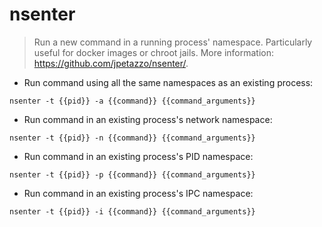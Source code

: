 # nsenter

> Run a new command in a running process' namespace.
> Particularly useful for docker images or chroot jails.
> More information: <https://github.com/jpetazzo/nsenter/>.

- Run command using all the same namespaces as an existing process:

`nsenter -t {{pid}} -a {{command}} {{command_arguments}}`

- Run command in an existing process's network namespace:

`nsenter -t {{pid}} -n {{command}} {{command_arguments}}`

- Run command in an existing process's PID namespace:

`nsenter -t {{pid}} -p {{command}} {{command_arguments}}`

- Run command in an existing process's IPC namespace:

`nsenter -t {{pid}} -i {{command}} {{command_arguments}}`
